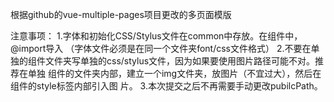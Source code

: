 根据github的vue-multiple-pages项目更改的多页面模版

注意事项：
  1.字体和初始化CSS/Stylus文件在common中存放。在组件中，@import导入
  （字体文件必须是在同一个文件夹font/css文件格式）
  2.不要在单独的组件文件夹写单独的css/stylus文件，因为如果要使用图片路径可能不对。推荐在单独    组件的文件夹内部，建立一个img文件夹，放图片（不宜过大），然后在组件的style标签内部引入图    片。
  3.本次提交之后不再需要手动更改pubilcPath。


